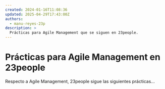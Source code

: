 ```yaml
---
created: 2024-01-16T11:08:36
updated: 2025-04-29T17:43:00Z
authors:
  - manu-reyes-23p
description: >
  Prácticas para Agile Management que se siguen en 23people.
---
```


# Prácticas para Agile Management en 23people

Respecto a Agile Management, 23people sigue las siguientes prácticas...
